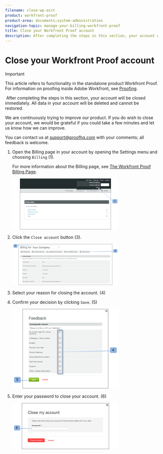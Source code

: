 ```yaml
---
filename: close-wp-acct
product: workfront-proof
product-area: documents;system-administration
navigation-topic: manage-your-billing-workfront-proof
title: Close your Workfront Proof account
description: After completing the steps in this section, your account will be closed immediately. All data in your account will be deleted and cannot be restored.
---
```


# Close your Workfront Proof account

>[!IMPORTANT]
>
>This article refers to functionality in the standalone product Workfront Proof. For information on proofing inside Adobe Workfront, see [Proofing](../../../review-and-approve-work/proofing/proofing.md).

&nbsp;After completing the steps in this section, your account will be closed immediately. All data in your account will be deleted and cannot be restored.

We are continuously trying to improve our product. If you do wish to close your account, we would be grateful if you could take a few minutes and let us know how we can improve.

You can contact us at support@proofhq.com with your comments; all feedback is welcome.

1. Open the Billing page in your account by opening the Settings menu and choosing `Billing` (1).

   For more information about the Billing page, see [The Workfront Proof Billing Page](../../../workfront-proof/wp-billingsettings/manage-your-billing/wp-billing-page.md).

   ![](assets/upgradesdowngrades-billing-settings-350x168.png)

1. Click the `Close account` button (3).

   ![Billing_-_close_your_account.png](assets/billing---close-your-account-350x135.png)

1. Select your reason for closing the account. (4)
1. Confirm your decision by clicking `Save`. (5)

   ![Close_Account_-_pop-up.png](assets/close-account---pop-up-350x262.png)

1. Enter your password to close your account. (6)

   ![Close_Account_-_password_pop-up.png](assets/close-account---password-pop-up-350x152.png)

